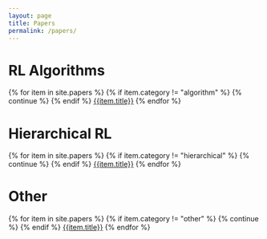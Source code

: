 ```yaml
---
layout: page
title: Papers
permalink: /papers/
---
```


# RL Algorithms
{% for item in site.papers %}
{% if item.category != "algorithm" %}
    {% continue %}
{% endif %}
[{{item.title}}]({{item.permalink}})
{% endfor %}

# Hierarchical RL
{% for item in site.papers %}
{% if item.category != "hierarchical" %}
    {% continue %}
{% endif %}
[{{item.title}}]({{item.permalink}})
{% endfor %}

# Other
{% for item in site.papers %}
{% if item.category != "other" %}
    {% continue %}
{% endif %}
[{{item.title}}]({{item.permalink}})
{% endfor %}
